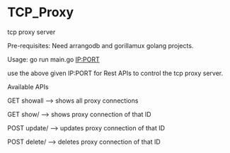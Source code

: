 # TCP_Proxy
tcp proxy server

Pre-requisites:
Need arrangodb and gorillamux golang projects.

Usage:
go run main.go <IP:PORT>

use the above given IP:PORT for Rest APIs to control the tcp proxy server.

Available APIs

GET   showall     --> shows all proxy connections

GET   show/<ID>   --> shows proxy connection of that ID
  
POST  update/<ID> --> updates proxy connection of that ID
  
POST  delete/<ID> --> deletes proxy connection of that ID
  
